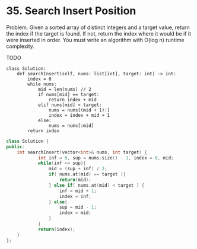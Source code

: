# 35. Search Insert Position

Problem. Given a sorted array of distinct integers and a target value, return the index if the target is found.
If not, return the index where it would be if it were inserted in order. You must write an algorithm with O(log n) runtime complexity.

TODO

```python3
class Solution:
	def searchInsert(self, nums: list[int], target: int) -> int:
		index = 0
		while nums:
			mid = len(nums) // 2
			if nums[mid] == target:
				return index + mid
			elif nums[mid] < target:
				nums = nums[(mid + 1):]
				index = index + mid + 1
			else:
				nums = nums[:mid]
		return index
```

```c++
class Solution {
public:
    int searchInsert(vector<int>& nums, int target) {
			int inf = 0, sup = nums.size() - 1, index = 0, mid;
			while(inf <= sup){
				mid = (sup + inf) / 2;
				if( nums.at(mid) == target ){
					return(mid);
				} else if( nums.at(mid) < target ) {
					inf = mid + 1;
					index = inf;
				} else{
					sup = mid - 1;
					index = mid;
				}
			}
			return(index);
    }
};
```

